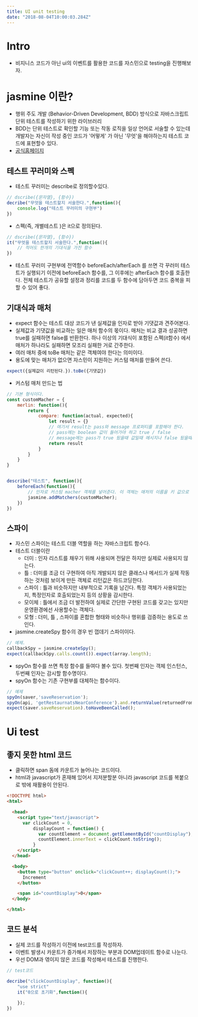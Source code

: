 ```yaml
---
title: UI unit testing
date: "2018-08-04T10:00:03.284Z"
---
```


# Intro

- 비지니스 코드가 아닌 ui의 이벤트를 활용한 코드를 자스민으로 testing을 진행해보자.

# jasmine 이란?

- 행위 주도 개발 (Behavior-Driven Development, BDD) 방식으로 자바스크립트 단위 테스트를 작성하기 위한 라이브러리
- BDD는 단위 테스트로 확인할 기능 또는 작동 로직을 일상 언어로 서술할 수 있는데 개발자는 자신이 작성 중인 코드가 '어떻게' 가 아닌 '무엇'을 해야하는지 테스트 코드에 표현할수 있다. 
- [공식홈페이지](http://jasmine.github.io)

## 테스트 꾸러미와 스펙

- 테스트 꾸러미는 describe로 정의할수있다. 
```javascript
// dscribe({문자열}, {함수})
decribe("무엇을 테스트할지 서술한다.",function(){
    console.log("테스트 꾸러미의 구현부")
})
```

- 스펙(즉, 개별테스트 )은 it으로 정의된다.
```javascript
// dscribe({문자열}, {함수})
it("무엇을 테스트할지 서술한다.",function(){
    // 적어도 한개의 기대식을 가진 함수 
})
```

- 테스트 꾸러미 구현부에 전역함수 beforeEach/afterEach 를 쓰면 각 꾸러미 테스트가 실행되기 이전에 beforeEach 함수를, 그 이후에는 afterEach 함수를 호출한다. 전체 테스트가 공유할 설정과 정리를 코드를 두 함수에 담아두면 코드 중복을 피할 수 있어 좋다. 

## 기대식과 매처

- expect 함수는 테스트 대상 코드가 낸 실제값을 인자로 받아 기댓값과 견주어본다. 
- 실제값과 기댓값을 비교하는 일은 매처 함수의 몫이다. 매처는 비교 결과 성공하면 true를 실패하면 false를 반환한다. 하나 이상의 기대식이 포함된 스펙(it함수) 에서 매처가 하나라도 실패하면 모조리 실패한 거로 간주한다. 
- 여러 매처 중에 toBe 매처는 같은 객체여야 한다는 의미이다. 
- 용도에 맞는 매처가 없으면 자스민이 지원하는 커스텀 매처를 만들어 쓴다.

```javascript
expect({실제값이 리턴된다.}).toBe({기댓값})
```
- 커스텀 매처 만드는 법

```javascript
// 기본 형식이다.
const customMacher = {
    merlin: function(){
        return {
            compare: function(actual, expected){
                let result = {}
                // 여기서 result는 pass와 message 프로퍼티를 포함해야 한다. 
                // pass에는 boolean 값이 들어가야 하고 true / false
                // message에는 pass가 true 됬을때 값일때 메시지나 false 됬을때 메시지를 적어준다.
                return result
            }
        }
    }
}


describe("테스트", function(){
    beforeEach(function(){
        // 인자로 커스텀 macher 객체를 넣어준다. 이 객체는 매처의 이름을 키 값으로 값는 메서드를 갖는다. 
        jasmine.addMatchers(customMacher); 
    })
})
```

## 스파이 

- 자스민 스파이는 테스트 더블 역할을 하는 자바스크립트 함수다.
- 테스트 더블이란
    - 더미 : 인자 리스트를 채우기 위해 사용되며 전달은 하지만 실제로 사용되지 않는다.
    - 틀 : 더미를 조금 더 구현하여 아직 개발되지 않은 클래스나 메서드가 실제 작동하는 것처럼 보이게 만든 객체로 리턴값은 하드코딩한다.
    - 스파이 : 틀과 비슷하지만 내부적으로 기록을 남긴다. 특정 객체가 사용되었는지, 특정인자로 호출되었는지 등의 상황을 감시한다.
    - 모이체 : 틀에서 조금 더 발전하여 실제로 간단한 구현된 코드를 갖고는 있지만 운영환경에선 사용할수는 객체다.
    - 모형 : 더미, 틀 , 스파이를 혼합한 형태와 비슷하나 행위를 검증하는 용도로 쓰인다. 
- jasmine.createSpy 함수의 경우 빈 껍데기 스파이이다. 

```javascript
// 예제.
callbackSpy = jasmine.createSpy();
expect(callbackSpy.calls.count()).expect(array.length);
```

- spyOn 함수를 쓰면 특정 함수를 들여다 볼수 있다. 첫번째 인자는 객체 인스턴스, 두번째 인자는 감시할 함수명이다.
- spyOn 함수는 기존 구현부를 대체하는 함수이다. 

```javascript
// 예제
spyOn(saver,'saveReservation');
spyOn(api, 'getRestaurnatsNearConference').and.returnValue(returnedFromService);
expect(saver.saveReservation).toHaveBeenCalled();
```


# Ui test

## 좋지 못한 html 코드 

- 클릭하면 span 돔에 카운트가 늘어나는 코드이다. 
- html과 javascript가 혼재해 있어서 지저분할분 아니라 javascript 코드를 복붙으로 밖에 재활용이 안된다. 

```html
<!DOCTYPE html>
<html>

  <head>
    <script type="text/javascript">
      var clickCount = 0,
          displayCount = function() {
            var countElement = document.getElementById("countDisplay");
            countElement.innerText = clickCount.toString();
          }
    </script>
  </head>

  <body>
    <button type="button" onclick="clickCount++; displayCount();">
      Increment
    </button>

    <span id="countDisplay">0</span>
  </body>

</html>
```

## 코드 분석

- 실제 코드를 작성하기 이전에 test코드를 작성하자. 
- 이벤트 발생시 카운트가 증가해서 저장하는 부분과 DOM업데이트 함수로 나눈다.
- 우선 DOM과 엮이지 않은 코드를 작성해서 테스트를 진행한다. 

```javascript
// test코드

decribe("clickCountDisplay", function(){
    "use strict"
    it("0으로 초기화",function(){
        
    });
})
```



